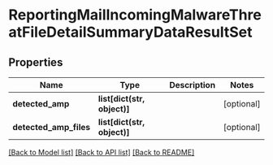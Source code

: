 # ReportingMailIncomingMalwareThreatFileDetailSummaryDataResultSet

## Properties
Name | Type | Description | Notes
------------ | ------------- | ------------- | -------------
**detected_amp** | **list[dict(str, object)]** |  | [optional] 
**detected_amp_files** | **list[dict(str, object)]** |  | [optional] 

[[Back to Model list]](../README.md#documentation-for-models) [[Back to API list]](../README.md#documentation-for-api-endpoints) [[Back to README]](../README.md)

